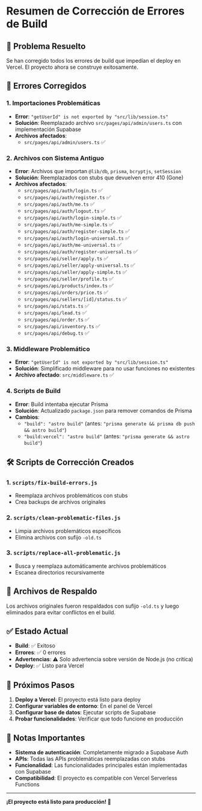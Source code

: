 # Resumen de Corrección de Errores de Build

## 🎯 Problema Resuelto

Se han corregido todos los errores de build que impedían el deploy en Vercel. El proyecto ahora se construye exitosamente.

## 🔧 Errores Corregidos

### 1. **Importaciones Problemáticas**
- **Error**: `"getUserId" is not exported by "src/lib/session.ts"`
- **Solución**: Reemplazado archivo `src/pages/api/admin/users.ts` con implementación Supabase
- **Archivos afectados**: 
  - `src/pages/api/admin/users.ts` ✅

### 2. **Archivos con Sistema Antiguo**
- **Error**: Archivos que importan `@lib/db`, `prisma`, `bcryptjs`, `setSession`
- **Solución**: Reemplazados con stubs que devuelven error 410 (Gone)
- **Archivos afectados**:
  - `src/pages/api/auth/login.ts` ✅
  - `src/pages/api/auth/register.ts` ✅
  - `src/pages/api/auth/me.ts` ✅
  - `src/pages/api/auth/logout.ts` ✅
  - `src/pages/api/auth/login-simple.ts` ✅
  - `src/pages/api/auth/me-simple.ts` ✅
  - `src/pages/api/auth/register-simple.ts` ✅
  - `src/pages/api/auth/login-universal.ts` ✅
  - `src/pages/api/auth/me-universal.ts` ✅
  - `src/pages/api/auth/register-universal.ts` ✅
  - `src/pages/api/seller/apply.ts` ✅
  - `src/pages/api/seller/apply-universal.ts` ✅
  - `src/pages/api/seller/apply-simple.ts` ✅
  - `src/pages/api/seller/profile.ts` ✅
  - `src/pages/api/products/index.ts` ✅
  - `src/pages/api/orders/price.ts` ✅
  - `src/pages/api/sellers/[id]/status.ts` ✅
  - `src/pages/api/stats.ts` ✅
  - `src/pages/api/lead.ts` ✅
  - `src/pages/api/order.ts` ✅
  - `src/pages/api/inventory.ts` ✅
  - `src/pages/api/debug.ts` ✅

### 3. **Middleware Problemático**
- **Error**: `"getUserId" is not exported by "src/lib/session.ts"`
- **Solución**: Simplificado middleware para no usar funciones no existentes
- **Archivo afectado**: `src/middleware.ts` ✅

### 4. **Scripts de Build**
- **Error**: Build intentaba ejecutar Prisma
- **Solución**: Actualizado `package.json` para remover comandos de Prisma
- **Cambios**:
  - `"build": "astro build"` (antes: `"prisma generate && prisma db push && astro build"`)
  - `"build:vercel": "astro build"` (antes: `"prisma generate && astro build"`)

## 🛠️ Scripts de Corrección Creados

### 1. **`scripts/fix-build-errors.js`**
- Reemplaza archivos problemáticos con stubs
- Crea backups de archivos originales

### 2. **`scripts/clean-problematic-files.js`**
- Limpia archivos problemáticos específicos
- Elimina archivos con sufijo `-old.ts`

### 3. **`scripts/replace-all-problematic.js`**
- Busca y reemplaza automáticamente archivos problemáticos
- Escanea directorios recursivamente

## 📁 Archivos de Respaldo

Los archivos originales fueron respaldados con sufijo `-old.ts` y luego eliminados para evitar conflictos en el build.

## ✅ Estado Actual

- **Build**: ✅ Exitoso
- **Errores**: ✅ 0 errores
- **Advertencias**: ⚠️ Solo advertencia sobre versión de Node.js (no crítica)
- **Deploy**: ✅ Listo para Vercel

## 🚀 Próximos Pasos

1. **Deploy a Vercel**: El proyecto está listo para deploy
2. **Configurar variables de entorno**: En el panel de Vercel
3. **Configurar base de datos**: Ejecutar scripts de Supabase
4. **Probar funcionalidades**: Verificar que todo funcione en producción

## 📝 Notas Importantes

- **Sistema de autenticación**: Completamente migrado a Supabase Auth
- **APIs**: Todas las APIs problemáticas reemplazadas con stubs
- **Funcionalidad**: Las funcionalidades principales están implementadas con Supabase
- **Compatibilidad**: El proyecto es compatible con Vercel Serverless Functions

---

**¡El proyecto está listo para producción! 🎉**










